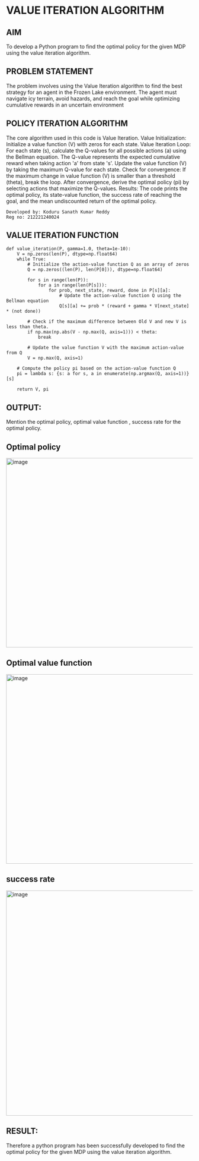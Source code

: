 # VALUE ITERATION ALGORITHM


## AIM
To develop a Python program to find the optimal policy for the given MDP using the value iteration algorithm.

## PROBLEM STATEMENT
The problem involves using the Value Iteration algorithm to find the best strategy for an agent in the Frozen Lake environment. The agent must navigate icy terrain, avoid hazards, and reach the goal while optimizing cumulative rewards in an uncertain environment

## POLICY ITERATION ALGORITHM
The core algorithm used in this code is Value Iteration. Value Initialization:
Initialize a value function (V) with zeros for each state. Value Iteration Loop:
For each state (s), calculate the Q-values for all possible actions (a) using the Bellman equation. The Q-value represents the expected cumulative reward when taking action 'a' from state 's'.
Update the value function (V) by taking the maximum Q-value for each state.
Check for convergence: If the maximum change in value function (V) is smaller than a threshold (theta), break the loop.
After convergence, derive the optimal policy (pi) by selecting actions that maximize the Q-values. Results:
The code prints the optimal policy, its state-value function, the success rate of reaching the goal, and the mean undiscounted return of the optimal policy.
~~~
Developed by: Koduru Sanath Kumar Reddy
Reg no: 212221240024
~~~

## VALUE ITERATION FUNCTION

~~~
def value_iteration(P, gamma=1.0, theta=1e-10):
    V = np.zeros(len(P), dtype=np.float64)
    while True:
        # Initialize the action-value function Q as an array of zeros
        Q = np.zeros((len(P), len(P[0])), dtype=np.float64)

        for s in range(len(P)):
            for a in range(len(P[s])):
                for prob, next_state, reward, done in P[s][a]:
                    # Update the action-value function Q using the Bellman equation
                    Q[s][a] += prob * (reward + gamma * V[next_state] * (not done))

        # Check if the maximum difference between Old V and new V is less than theta.
        if np.max(np.abs(V - np.max(Q, axis=1))) < theta:
            break

        # Update the value function V with the maximum action-value from Q
        V = np.max(Q, axis=1)

    # Compute the policy pi based on the action-value function Q
    pi = lambda s: {s: a for s, a in enumerate(np.argmax(Q, axis=1))}[s]

    return V, pi
~~~

## OUTPUT:
Mention the optimal policy, optimal value function , success rate for the optimal policy.
## Optimal policy
<img width="510" alt="image" src="https://github.com/KoduruSanathKumarReddy/rl-value-iteration/assets/69503902/d0d1c7cb-1155-410f-9b38-a39507d80bd1">

## Optimal value function
<img width="510" alt="image" src="https://github.com/KoduruSanathKumarReddy/rl-value-iteration/assets/69503902/56cd6e75-ad61-41b5-8128-771b7b785ae3">

## success rate
<img width="606" alt="image" src="https://github.com/KoduruSanathKumarReddy/rl-value-iteration/assets/69503902/3dbec320-4c92-4fb7-b999-f4dd17a068cd">


## RESULT:

Therefore a python program has been successfully developed to find the optimal policy for the given MDP using the value iteration algorithm.
